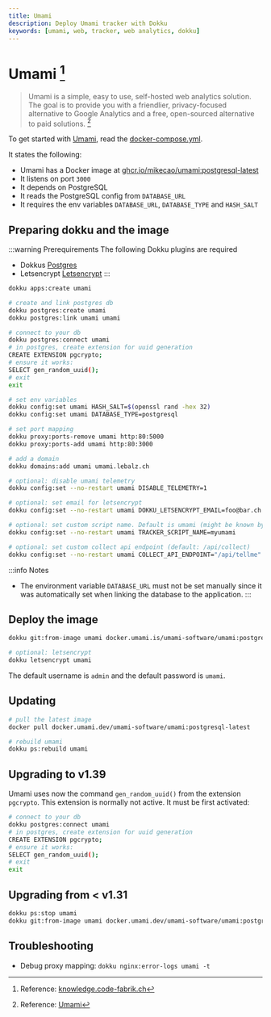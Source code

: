 ```yaml
---
title: Umami
description: Deploy Umami tracker with Dokku
keywords: [umami, web, tracker, web analytics, dokku]
---
```


# Umami [^1]

> Umami is a simple, easy to use, self-hosted web analytics solution. The goal is to provide you with a friendlier, privacy-focused alternative to Google Analytics and a free, open-sourced alternative to paid solutions. [^2]

To get started with [Umami](https://umami.is/), read the
[docker-compose.yml](https://github.com/mikecao/umami/blob/master/docker-compose.yml).

It states the following:

- Umami has a Docker image at [ghcr.io/mikecao/umami:postgresql-latest](https://github.com/mikecao/umami/pkgs/container/umami)
- It listens on port `3000`
- It depends on PostgreSQL
- It reads the PostgreSQL config from `DATABASE_URL`
- It requires the env variables `DATABASE_URL`, `DATABASE_TYPE` and `HASH_SALT`

## Preparing dokku and the image

:::warning Prerequirements
The following Dokku plugins are required
- Dokkus [Postgres](https://github.com/dokku/dokku-postgres)
- Letsencrypt [Letsencrypt](https://github.com/dokku/dokku-letsencrypt)
:::

```bash
dokku apps:create umami

# create and link postgres db
dokku postgres:create umami
dokku postgres:link umami umami

# connect to your db
dokku postgres:connect umami
# in postgres, create extension for uuid generation
CREATE EXTENSION pgcrypto;
# ensure it works:
SELECT gen_random_uuid();
# exit
exit

# set env variables
dokku config:set umami HASH_SALT=$(openssl rand -hex 32)
dokku config:set umami DATABASE_TYPE=postgresql

# set port mapping
dokku proxy:ports-remove umami http:80:5000
dokku proxy:ports-add umami http:80:3000

# add a domain
dokku domains:add umami umami.lebalz.ch

# optional: disable umami telemetry
dokku config:set --no-restart umami DISABLE_TELEMETRY=1

# optional: set email for letsencrypt
dokku config:set --no-restart umami DOKKU_LETSENCRYPT_EMAIL=foo@bar.ch

# optional: set custom script name. Default is umami (might be known by ad blockers)
dokku config:set --no-restart umami TRACKER_SCRIPT_NAME=myumami

# optional: set custom collect api endpoint (default: /api/collect)
dokku config:set --no-restart umami COLLECT_API_ENDPOINT="/api/tellme"
```

:::info Notes
- The environment variable `DATABASE_URL` must not be set manually since it was automatically set when linking the database to the application.
:::

## Deploy the image

```bash
dokku git:from-image umami docker.umami.is/umami-software/umami:postgresql-latest

# optional: letsencrypt
dokku letsencrypt umami
```

The default username is `admin` and the default password is `umami`.

## Updating

```bash
# pull the latest image
docker pull docker.umami.dev/umami-software/umami:postgresql-latest

# rebuild umami
dokku ps:rebuild umami
```

## Upgrading to v1.39

Umami uses now the command `gen_random_uuid()` from the extension `pgcrypto`. This extension is normally not active. It must be first activated:

```bash
# connect to your db
dokku postgres:connect umami
# in postgres, create extension for uuid generation
CREATE EXTENSION pgcrypto;
# ensure it works:
SELECT gen_random_uuid();
# exit
exit
```

## Upgrading from < v1.31

```bash
dokku ps:stop umami
dokku git:from-image umami docker.umami.dev/umami-software/umami:postgresql-latest
```

## Troubleshooting

* Debug proxy mapping: `dokku nginx:error-logs umami -t`


[^1]: Reference: [knowledge.code-fabrik.ch](https://knowledge.code-fabrik.ch/software/dokku/docker-image-deploys/umami.html)
[^2]: Reference: [Umami](https://umami.is/)
